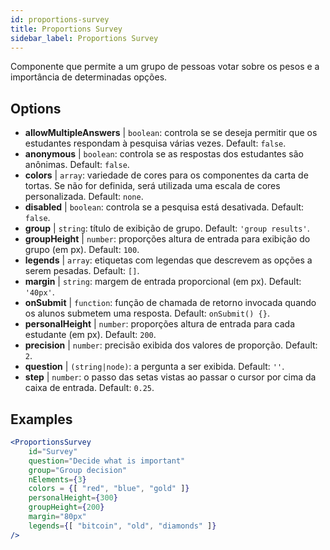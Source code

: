 ```yaml
---
id: proportions-survey
title: Proportions Survey
sidebar_label: Proportions Survey
---
```


Componente que permite a um grupo de pessoas votar sobre os pesos e a importância de determinadas opções.

## Options

* __allowMultipleAnswers__ | `boolean`: controla se se deseja permitir que os estudantes respondam à pesquisa várias vezes. Default: `false`.
* __anonymous__ | `boolean`: controla se as respostas dos estudantes são anônimas. Default: `false`.
* __colors__ | `array`: variedade de cores para os componentes da carta de tortas. Se não for definida, será utilizada uma escala de cores personalizada. Default: `none`.
* __disabled__ | `boolean`: controla se a pesquisa está desativada. Default: `false`.
* __group__ | `string`: título de exibição de grupo. Default: `'group results'`.
* __groupHeight__ | `number`: proporções altura de entrada para exibição do grupo (em px). Default: `100`.
* __legends__ | `array`: etiquetas com legendas que descrevem as opções a serem pesadas. Default: `[]`.
* __margin__ | `string`: margem de entrada proporcional (em px). Default: `'40px'`.
* __onSubmit__ | `function`: função de chamada de retorno invocada quando os alunos submetem uma resposta. Default: `onSubmit() {}`.
* __personalHeight__ | `number`: proporções altura de entrada para cada estudante (em px). Default: `200`.
* __precision__ | `number`: precisão exibida dos valores de proporção. Default: `2`.
* __question__ | `(string|node)`: a pergunta a ser exibida. Default: `''`.
* __step__ | `number`: o passo das setas vistas ao passar o cursor por cima da caixa de entrada. Default: `0.25`.


## Examples

```jsx live
<ProportionsSurvey 
    id="Survey"
    question="Decide what is important"
    group="Group decision"
    nElements={3}
    colors = {[ "red", "blue", "gold" ]}
    personalHeight={300}
    groupHeight={200}
    margin="80px"
    legends={[ "bitcoin", "old", "diamonds" ]}
/>
```



